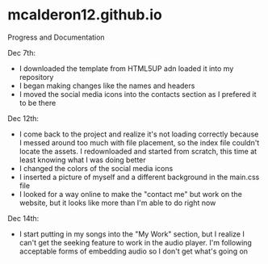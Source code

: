 # mcalderon12.github.io
Progress and Documentation

Dec 7th:
- I downloaded the template from HTML5UP adn loaded it into my repository
- I began making changes like the names and headers
- I moved the social media icons into the contacts section as I prefered it to be there

Dec 12th:
- I come back to the project and realize it's not loading correctly because I messed around too much with file placement, so the index file couldn't locate the assets. I redownloaded and started from scratch, this time at least knowing what I was doing better
- I changed the colors of the social media icons
- I inserted a picture of myself and a different background in the main.css file
- I looked for a way online to make the "contact me" but work on the website, but it looks like more than I'm able to do right now

Dec 14th:
- I start putting in my songs into the "My Work" section, but I realize I can't get the seeking feature to work in the audio player. I'm following acceptable forms of embedding audio so I don't get what's going on
